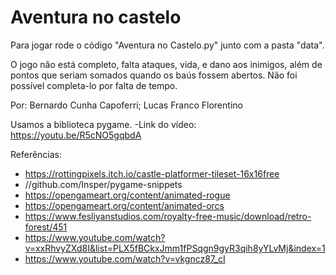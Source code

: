 # Aventura no castelo

Para jogar rode o código "Aventura no Castelo.py" junto com a pasta "data".

O jogo não está completo, falta ataques, vida, e dano aos inimigos, além de pontos que seriam somados quando os baús fossem abertos. Não foi possível completa-lo por falta de tempo.

Por: Bernardo Cunha Capoferri; Lucas Franco Florentino

Usamos a biblioteca pygame.
-Link do vídeo: https://youtu.be/R5cNO5gqbdA

Referências:

- https://rottingpixels.itch.io/castle-platformer-tileset-16x16free
- //github.com/Insper/pygame-snippets
- https://opengameart.org/content/animated-rogue
- https://opengameart.org/content/animated-orcs
- https://www.fesliyanstudios.com/royalty-free-music/download/retro-forest/451
- https://www.youtube.com/watch?v=xxRhvyZXd8I&list=PLX5fBCkxJmm1fPSqgn9gyR3qih8yYLvMj&index=1
- https://www.youtube.com/watch?v=vkgncz87_cI

